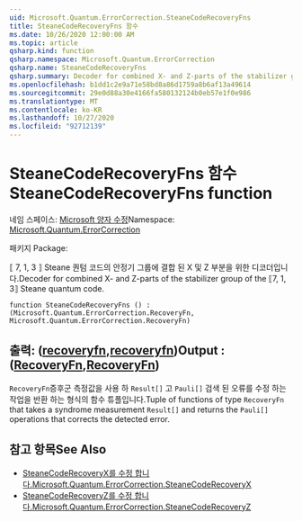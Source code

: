 ```yaml
---
uid: Microsoft.Quantum.ErrorCorrection.SteaneCodeRecoveryFns
title: SteaneCodeRecoveryFns 함수
ms.date: 10/26/2020 12:00:00 AM
ms.topic: article
qsharp.kind: function
qsharp.namespace: Microsoft.Quantum.ErrorCorrection
qsharp.name: SteaneCodeRecoveryFns
qsharp.summary: Decoder for combined X- and Z-parts of the stabilizer group of the ⟦7, 1, 3⟧ Steane quantum code.
ms.openlocfilehash: b1dd1c2e9a71e58bd8a86d1759a8b6af13a49614
ms.sourcegitcommit: 29e0d88a30e4166fa580132124b0eb57e1f0e986
ms.translationtype: MT
ms.contentlocale: ko-KR
ms.lasthandoff: 10/27/2020
ms.locfileid: "92712139"
---
```

# <a name="steanecoderecoveryfns-function"></a><span data-ttu-id="73beb-102">SteaneCodeRecoveryFns 함수</span><span class="sxs-lookup"><span data-stu-id="73beb-102">SteaneCodeRecoveryFns function</span></span>

<span data-ttu-id="73beb-103">네임 스페이스: [Microsoft 양자 수정](xref:Microsoft.Quantum.ErrorCorrection)</span><span class="sxs-lookup"><span data-stu-id="73beb-103">Namespace: [Microsoft.Quantum.ErrorCorrection](xref:Microsoft.Quantum.ErrorCorrection)</span></span>

<span data-ttu-id="73beb-104">패키지 [](https://nuget.org/packages/)</span><span class="sxs-lookup"><span data-stu-id="73beb-104">Package: [](https://nuget.org/packages/)</span></span>


<span data-ttu-id="73beb-105">⟦ 7, 1, 3 ⟧ Steane 퀀텀 코드의 안정기 그룹에 결합 된 X 및 Z 부분을 위한 디코더입니다.</span><span class="sxs-lookup"><span data-stu-id="73beb-105">Decoder for combined X- and Z-parts of the stabilizer group of the ⟦7, 1, 3⟧ Steane quantum code.</span></span>

```qsharp
function SteaneCodeRecoveryFns () : (Microsoft.Quantum.ErrorCorrection.RecoveryFn, Microsoft.Quantum.ErrorCorrection.RecoveryFn)
```


## <a name="output--recoveryfnrecoveryfn"></a><span data-ttu-id="73beb-106">출력: ([recoveryfn](xref:Microsoft.Quantum.ErrorCorrection.RecoveryFn),[recoveryfn](xref:Microsoft.Quantum.ErrorCorrection.RecoveryFn))</span><span class="sxs-lookup"><span data-stu-id="73beb-106">Output : ([RecoveryFn](xref:Microsoft.Quantum.ErrorCorrection.RecoveryFn),[RecoveryFn](xref:Microsoft.Quantum.ErrorCorrection.RecoveryFn))</span></span>

<span data-ttu-id="73beb-107">`RecoveryFn`증후군 측정값을 사용 하 `Result[]` 고 `Pauli[]` 검색 된 오류를 수정 하는 작업을 반환 하는 형식의 함수 튜플입니다.</span><span class="sxs-lookup"><span data-stu-id="73beb-107">Tuple of functions of type `RecoveryFn` that takes a syndrome measurement `Result[]` and returns the `Pauli[]` operations that corrects the detected error.</span></span>

## <a name="see-also"></a><span data-ttu-id="73beb-108">참고 항목</span><span class="sxs-lookup"><span data-stu-id="73beb-108">See Also</span></span>

- [<span data-ttu-id="73beb-109">SteaneCodeRecoveryX를 수정 합니다.</span><span class="sxs-lookup"><span data-stu-id="73beb-109">Microsoft.Quantum.ErrorCorrection.SteaneCodeRecoveryX</span></span>](xref:Microsoft.Quantum.ErrorCorrection.SteaneCodeRecoveryX)
- [<span data-ttu-id="73beb-110">SteaneCodeRecoveryZ를 수정 합니다.</span><span class="sxs-lookup"><span data-stu-id="73beb-110">Microsoft.Quantum.ErrorCorrection.SteaneCodeRecoveryZ</span></span>](xref:Microsoft.Quantum.ErrorCorrection.SteaneCodeRecoveryZ)